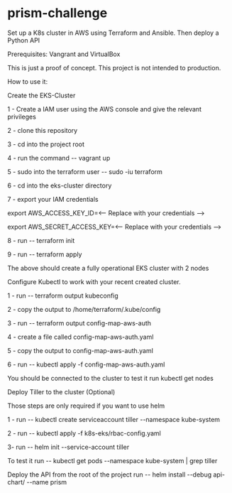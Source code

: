 # prism-challenge
Set up a K8s cluster in AWS using Terraform and Ansible. Then deploy a Python API

Prerequisites: Vangrant and VirtualBox


This is just a proof of concept. This project is not intended to production.

How to use it:

Create the EKS-Cluster

1 - Create a IAM user using the AWS console and give the relevant privileges

2 - clone this repository

3 - cd into the project root

4 - run the command -- vagrant up

5 - sudo into the terraform user -- sudo -iu terraform

6 - cd into the eks-cluster directory

7 - export your IAM credentials

export AWS_ACCESS_KEY_ID=<-- Replace with your credentials -->

export AWS_SECRET_ACCESS_KEY=<-- Replace with your credentials -->

8 - run -- terraform init

9 - run -- terraform apply

The above should create a fully operational EKS cluster with 2 nodes

Configure Kubectl to work with your recent created cluster.

1 - run -- terraform output kubeconfig

2 - copy the output to /home/terraform/.kube/config

3 - run -- terraform output config-map-aws-auth

4 - create a file called config-map-aws-auth.yaml

5 - copy the output to config-map-aws-auth.yaml

6 - run -- kubectl apply -f config-map-aws-auth.yaml

You should be connected to the cluster to test it run kubectl get nodes

Deploy Tiller to the cluster (Optional)

Those steps are only required if you want to use helm

1 - run -- kubectl create serviceaccount tiller --namespace kube-system

2 - run -- kubectl apply -f k8s-eks/rbac-config.yaml

3- run -- helm init --service-account tiller

To test it run -- kubectl get pods --namespace kube-system | grep tiller

Deploy the API
from the root of the project run -- helm install --debug api-chart/ --name prism
